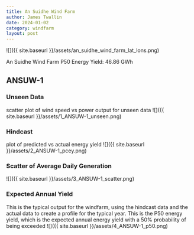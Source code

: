 ```yaml
---
title: An Suidhe Wind Farm
author: James Twallin
date: 2024-01-02
category: windfarm
layout: post
---
```

![]({{ site.baseurl }}/assets/an_suidhe_wind_farm_lat_lons.png)

An Suidhe Wind Farm P50 Energy Yield: 46.86 GWh

ANSUW-1
-------------
### Unseen Data 
scatter plot of wind speed vs power output for unseen data
![]({{ site.baseurl }}/assets/1_ANSUW-1_unseen.png)
### Hindcast 
plot of predicted vs actual energy yield
![]({{ site.baseurl }}/assets/2_ANSUW-1_pcey.png)
### Scatter of Average Daily Generation 

![]({{ site.baseurl }}/assets/3_ANSUW-1_scatter.png)
### Expected Annual Yield 
This is the typical output for the windfarm, using the hindcast data and the actual data to create a profile for the typical year. This is the P50 energy yield, which is the expected annual energy yield with a 50% probability of being exceeded
![]({{ site.baseurl }}/assets/4_ANSUW-1_p50.png)

